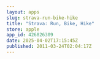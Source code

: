 ```yaml
---
layout: apps
slug: strava-run-bike-hike
title: "Strava: Run, Bike, Hike"
store: apple
app_id: 426826309
date: 2025-04-02T17:15:45Z
published: 2011-03-24T02:04:17Z
---
```

